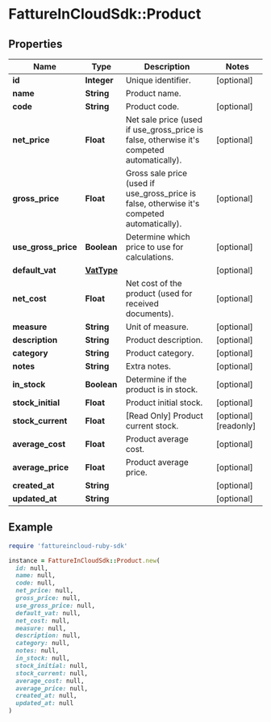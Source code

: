 # FattureInCloudSdk::Product

## Properties

| Name | Type | Description | Notes |
| ---- | ---- | ----------- | ----- |
| **id** | **Integer** | Unique identifier. | [optional] |
| **name** | **String** | Product name. |  |
| **code** | **String** | Product code. | [optional] |
| **net_price** | **Float** | Net sale price (used if use_gross_price is false, otherwise it&#39;s competed automatically). | [optional] |
| **gross_price** | **Float** | Gross sale price (used if use_gross_price is false, otherwise it&#39;s competed automatically). | [optional] |
| **use_gross_price** | **Boolean** | Determine which price to use for calculations. | [optional] |
| **default_vat** | [**VatType**](VatType.md) |  | [optional] |
| **net_cost** | **Float** | Net cost of the product (used for received documents). | [optional] |
| **measure** | **String** | Unit of measure. | [optional] |
| **description** | **String** | Product description. | [optional] |
| **category** | **String** | Product category. | [optional] |
| **notes** | **String** | Extra notes. | [optional] |
| **in_stock** | **Boolean** | Determine if the product is in stock. | [optional] |
| **stock_initial** | **Float** | Product initial stock. | [optional] |
| **stock_current** | **Float** | [Read Only] Product current stock. | [optional][readonly] |
| **average_cost** | **Float** | Product average cost. | [optional] |
| **average_price** | **Float** | Product average price. | [optional] |
| **created_at** | **String** |  | [optional] |
| **updated_at** | **String** |  | [optional] |

## Example

```ruby
require 'fattureincloud-ruby-sdk'

instance = FattureInCloudSdk::Product.new(
  id: null,
  name: null,
  code: null,
  net_price: null,
  gross_price: null,
  use_gross_price: null,
  default_vat: null,
  net_cost: null,
  measure: null,
  description: null,
  category: null,
  notes: null,
  in_stock: null,
  stock_initial: null,
  stock_current: null,
  average_cost: null,
  average_price: null,
  created_at: null,
  updated_at: null
)
```


